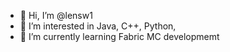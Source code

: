 - 👋 Hi, I’m @lensw1
- 👀 I’m interested in Java, C++, Python, 
- 🌱 I’m currently learning Fabric MC developmemt

